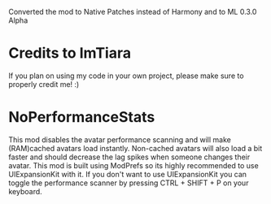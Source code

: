 Converted the mod to Native Patches instead of Harmony and to ML 0.3.0 Alpha

# Credits to ImTiara
If you plan on using my code in your own project, please make sure to properly credit me! :)

# NoPerformanceStats
This mod disables the avatar performance scanning and will make (RAM)cached avatars load instantly. Non-cached avatars will also load a bit faster and should decrease the lag spikes when someone changes their avatar. This mod is built using ModPrefs so its highly recommended to use UIExpansionKit with it. If you don't want to use UIExpansionKit you can toggle the performance scanner by pressing CTRL + SHIFT + P on your keyboard.
